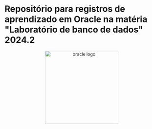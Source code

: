 ###
  # Repositório para registros de aprendizado em Oracle na matéria "Laboratório de banco de dados" 2024.2
  <div align="center">
  <img src="https://cdn.jsdelivr.net/gh/devicons/devicon/icons/oracle/oracle-original.svg" height="240" alt="oracle logo"  />
  </div>

###

